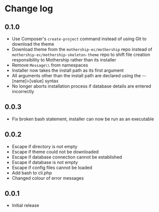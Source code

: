 # Change log

## 0.1.0

- Use Composer's `create-project` command instead of using Git to download the theme
- Download theme from the `mothership-ec/mothership` repo instead of `mothership-ec/mothership-skeleton-theme` repo to shift file creation responsibility to Mothership rather than its installer
- Remove `Message\\` from namespaces
- Installer now takes the install path as its first argument
- All arguments other than the install path are declared using the --[name]=[value] syntax
- No longer aborts installation process if database details are entered incorrectly

## 0.0.3

- Fix broken bash statement, installer can now be run as an executable

## 0.0.2

- Escape if directory is not empty
- Escape if theme could not be downloaded
- Escape if database connection cannot be established
- Escape if database is not empty
- Escape if config files cannot be loaded
- Add bash to cli.php
- Changed colour of error messages

## 0.0.1

- Initial release